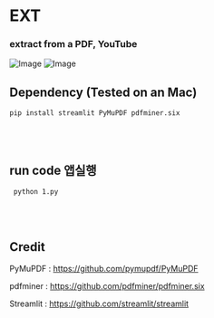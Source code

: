 # EXT

### extract from a PDF, YouTube


![Image](https://github.com/leeseomin/EXT/blob/main/pic/01.png)
![Image](https://github.com/leeseomin/EXT/blob/main/pic/02.png)



## Dependency (Tested on an Mac) 


```pip install streamlit PyMuPDF pdfminer.six```


<br>
<br>


## run code 앱실행  

``` python 1.py```


 <br/>


 <br/>




## Credit

PyMuPDF : https://github.com/pymupdf/PyMuPDF 

pdfminer : https://github.com/pdfminer/pdfminer.six

Streamlit : https://github.com/streamlit/streamlit

 <br/>
 
 <br/>


